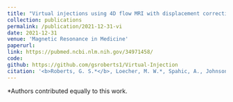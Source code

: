 ```yaml
---
title: "Virtual injections using 4D flow MRI with displacement corrections and constrained probabilistic streamlines"
collection: publications
permalink: /publication/2021-12-31-vi
date: 2021-12-31
venue: 'Magnetic Resonance in Medicine'
paperurl: 
link: https://pubmed.ncbi.nlm.nih.gov/34971458/
code: 
github: https://github.com/gsroberts1/Virtual-Injection
citation: '<b>Roberts, G. S.*</b>, Loecher, M. W.*, Spahic, A., Johnson, K. M., Turski, P. A., Eisenmenger, L. B., and Wieben, O. (2022). &quot;Virtual injections using 4D flow MRI with displacement corrections and constrained probabilistic streamlines&quot;. <i> Magn Reson Med</i>, 87(5), 2495-2511. doi:https://doi.org/10.1002/mrm.29134'
---
```

*Authors contributed equally to this work.